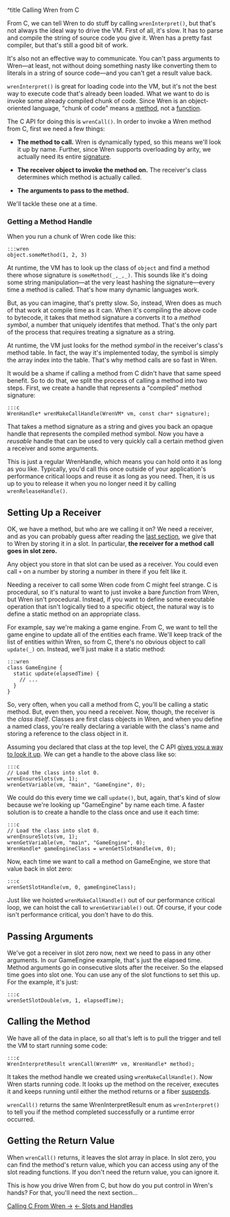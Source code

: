 ^title Calling Wren from C

From C, we can tell Wren to do stuff by calling `wrenInterpret()`, but that's
not always the ideal way to drive the VM. First of all, it's slow. It has to
parse and compile the string of source code you give it. Wren has a pretty fast
compiler, but that's still a good bit of work.

It's also not an effective way to communicate. You can't pass arguments to
Wren&mdash;at least, not without doing something nasty like converting them to
literals in a string of source code&mdash;and you can't get a result value back.

`wrenInterpret()` is great for loading code into the VM, but it's not the best
way to execute code that's already been loaded. What we want to do is invoke
some already compiled chunk of code. Since Wren is an object-oriented language,
"chunk of code" means a [method][], not a [function][].

[method]: ../method-calls.html
[function]: ../functions.html

The C API for doing this is `wrenCall()`. In order to invoke a Wren method from
C, first we need a few things:

* **The method to call.** Wren is dynamically typed, so this means we'll look it
  up by name. Further, since Wren supports overloading by arity, we actually
  need its entire [signature][].

[signature]: ../method-calls.html#signature

* **The receiver object to invoke the method on.** The receiver's class
  determines which method is actually called.

* **The arguments to pass to the method.**

We'll tackle these one at a time.

### Getting a Method Handle

When you run a chunk of Wren code like this:

    :::wren
    object.someMethod(1, 2, 3)

At runtime, the VM has to look up the class of `object` and find a method there
whose signature is `someMethod(_,_,_)`. This sounds like it's doing some string
manipulation&mdash;at the very least hashing the signature&mdash;every time a
method is called. That's how many dynamic languages work.

But, as you can imagine, that's pretty slow. So, instead, Wren does as much of
that work at compile time as it can. When it's compiling the above code to
bytecode, it takes that method signature a converts it to a *method symbol*, a
number that uniquely identifes that method. That's the only part of the process
that requires treating a signature as a string.

At runtime, the VM just looks for the method *symbol* in the receiver's class's
method table. In fact, the way it's implemented today, the symbol is simply the
array index into the table. That's why method calls are so fast in Wren.

It would be a shame if calling a method from C didn't have that same speed
benefit. So to do that, we split the process of calling a method into two steps.
First, we create a handle that represents a "compiled" method signature:

    :::c
    WrenHandle* wrenMakeCallHandle(WrenVM* vm, const char* signature);

That takes a method signature as a string and gives you back an opaque handle
that represents the compiled method symbol. Now you have a *reusable* handle
that can be used to very quickly call a certain method given a receiver and some
arguments.

This is just a regular WrenHandle, which means you can hold onto it as long as
you like. Typically, you'd call this once outside of your application's
performance critical loops and reuse it as long as you need. Then, it is us up
to you to release it when you no longer need it by calling
`wrenReleaseHandle()`.

## Setting Up a Receiver

OK, we have a method, but who are we calling it on? We need a receiver, and as
you can probably guess after reading the [last section][], we give that to Wren
by storing it in a slot. In particular, **the receiver for a method call goes in
slot zero.**

Any object you store in that slot can be used as a receiver. You could even call
`+` on a number by storing a number in there if you felt like it.

[last section]: slots-and-handles.html

Needing a receiver to call some Wren code from C might feel strange. C is
procedural, so it's natural to want to just invoke a bare *function* from Wren,
but Wren isn't procedural. Instead, if you want to define some executable
operation that isn't logically tied to a specific object, the natural way is to
define a static method on an appropriate class.

For example, say we're making a game engine. From C, we want to tell the game
engine to update all of the entities each frame. We'll keep track of the list of
entities within Wren, so from C, there's no obvious object to call `update(_)`
on. Instead, we'll just make it a static method:

    :::wren
    class GameEngine {
      static update(elapsedTime) {
        // ...
      }
    }

So, very often, when you call a method from C, you'll be calling a static
method. But, even then, you need a receiver. Now, though, the receiver is the
*class itself*. Classes are first class objects in Wren, and when you define a
named class, you're really declaring a variable with the class's name and
storing a reference to the class object in it.

Assuming you declared that class at the top level, the C API [gives you a way to
look it up][variable]. We can get a handle to the above class like so:

[variable]: slots-and-handles.html#looking-up-variables

    :::c
    // Load the class into slot 0.
    wrenEnsureSlots(vm, 1);
    wrenGetVariable(vm, "main", "GameEngine", 0);

We could do this every time we call `update()`, but, again, that's kind of slow
because we're looking up "GameEngine" by name each time. A faster solution is to
create a handle to the class once and use it each time:

    :::c
    // Load the class into slot 0.
    wrenEnsureSlots(vm, 1);
    wrenGetVariable(vm, "main", "GameEngine", 0);
    WrenHandle* gameEngineClass = wrenGetSlotHandle(vm, 0);

Now, each time we want to call a method on GameEngine, we store that value back
in slot zero:

    :::c
    wrenSetSlotHandle(vm, 0, gameEngineClass);

Just like we hoisted `wrenMakeCallHandle()` out of our performance critical
loop, we can hoist the call to `wrenGetVariable()` out. Of course, if your code
isn't performance critical, you don't have to do this.

## Passing Arguments

We've got a receiver in slot zero now, next we need to pass in any other
arguments. In our GameEngine example, that's just the elapsed time. Method
arguments go in consecutive slots after the receiver. So the elapsed time goes
into slot one. You can use any of the slot functions to set this up. For the
example, it's just:

    :::c
    wrenSetSlotDouble(vm, 1, elapsedTime);

## Calling the Method

We have all of the data in place, so all that's left is to pull the trigger and
tell the VM to start running some code:

    :::c
    WrenInterpretResult wrenCall(WrenVM* vm, WrenHandle* method);

It takes the method handle we created using `wrenMakeCallHandle()`. Now Wren
starts running code. It looks up the method on the receiver, executes it and
keeps running until either the method returns or a fiber [suspends][].

[suspends]: ../modules/core/fiber.html#fiber.suspend()

`wrenCall()` returns the same WrenInterpretResult enum as `wrenInterpret()` to
tell you if the method completed successfully or a runtime error occurred.

## Getting the Return Value

When `wrenCall()` returns, it leaves the slot array in place. In slot zero, you
can find the method's return value, which you can access using any of the slot
reading functions. If you don't need the return value, you can ignore it.

This is how you drive Wren from C, but how do you put control in Wren's hands?
For that, you'll need the next section...

<a class="right" href="calling-c-from-wren.html">Calling C From Wren &rarr;</a>
<a href="slots-and-handles.html">&larr; Slots and Handles</a>
